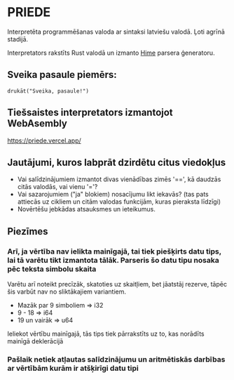 # PRIEDE

Interpretēta programmēšanas valoda ar sintaksi latviešu valodā.
Ļoti agrīnā stadijā.

Interpretators rakstīts Rust valodā un izmanto [Hime](https://cenotelie.fr/projects/hime) parsera ģeneratoru.

## Sveika pasaule piemērs:

    drukāt("Sveika, pasaule!")

## Tiešsaistes interpretators izmantojot WebAsembly

https://priede.vercel.app/

## Jautājumi, kuros labprāt dzirdētu citus viedokļus

- Vai salīdzinājumiem izmantot divas vienādības zimēs '==', kā daudzās citās valodās, vai vienu '='?
- Vai sazarojumiem ("ja" blokiem) nosacījumu likt iekavās? (tas pats attiecās uz cikliem un citām valodas funkcijām, kuras pieraksta līdzīgi)
- Novērtēšu jebkādas atsauksmes un ieteikumus.

## Piezīmes

### Arī, ja vērtība nav ielikta mainīgajā, tai tiek piešķirts datu tips, lai tā varētu tikt izmantota tālāk. Parseris šo datu tipu nosaka pēc teksta simbolu skaita

Varētu arī noteikt precīzāk, skatoties uz skaitļiem, bet jāatstāj rezerve, tāpēc šis varbūt nav no sliktākajiem variantiem.

- Mazāk par 9 simboliem => i32
- 9 - 18 => i64
- 19 un vairāk => u64

Ieliekot vērtību mainīgajā, tās tips tiek pārrakstīts uz to, kas norādīts mainīgā deklerācijā

### Pašlaik netiek atļautas salīdzinājumu un aritmētiskās darbības ar vērtībām kurām ir atšķirīgi datu tipi
